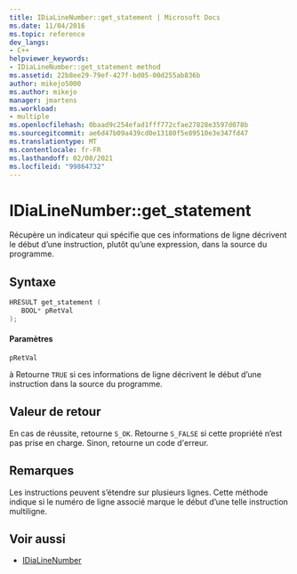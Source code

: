 ```yaml
---
title: IDiaLineNumber::get_statement | Microsoft Docs
ms.date: 11/04/2016
ms.topic: reference
dev_langs:
- C++
helpviewer_keywords:
- IDiaLineNumber::get_statement method
ms.assetid: 22b8ee29-79ef-427f-bd05-00d255ab836b
author: mikejo5000
ms.author: mikejo
manager: jmartens
ms.workload:
- multiple
ms.openlocfilehash: 0baad9c254efad1fff772cfae27828e3597d078b
ms.sourcegitcommit: ae6d47b09a439cd0e13180f5e89510e3e347fd47
ms.translationtype: MT
ms.contentlocale: fr-FR
ms.lasthandoff: 02/08/2021
ms.locfileid: "99864732"
---
```

# <a name="idialinenumberget_statement"></a>IDiaLineNumber::get_statement
Récupère un indicateur qui spécifie que ces informations de ligne décrivent le début d’une instruction, plutôt qu’une expression, dans la source du programme.

## <a name="syntax"></a>Syntaxe

```C++
HRESULT get_statement ( 
   BOOL* pRetVal
);
```

#### <a name="parameters"></a>Paramètres
 `pRetVal`

à Retourne `TRUE` si ces informations de ligne décrivent le début d’une instruction dans la source du programme.

## <a name="return-value"></a>Valeur de retour
 En cas de réussite, retourne `S_OK`. Retourne `S_FALSE` si cette propriété n’est pas prise en charge. Sinon, retourne un code d'erreur.

## <a name="remarks"></a>Remarques
 Les instructions peuvent s’étendre sur plusieurs lignes. Cette méthode indique si le numéro de ligne associé marque le début d’une telle instruction multiligne.

## <a name="see-also"></a>Voir aussi
- [IDiaLineNumber](../../debugger/debug-interface-access/idialinenumber.md)